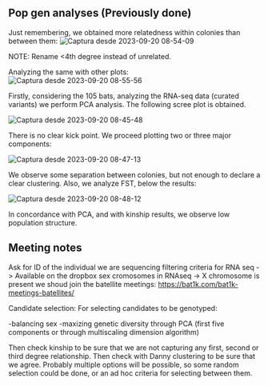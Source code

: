 ## Pop gen analyses (Previously done)

Just remembering, we obtained more relatedness within colonies than between them:
![Captura desde 2023-09-20 08-54-09](https://github.com/MarsicoFL/batPed/assets/55600771/5b775a93-6199-4537-ba1c-b029db3fe64d)

NOTE: Rename <4th degree instead of unrelated.

Analyzing the same with other plots:
![Captura desde 2023-09-20 08-55-56](https://github.com/MarsicoFL/batPed/assets/55600771/3c8f4a5c-fbe1-42c3-a3f6-65ac6e545a44)


Firstly, considering the 105 bats, analyzing the RNA-seq data (curated variants) we perform PCA analysis.
The following scree plot is obtained.

![Captura desde 2023-09-20 08-45-48](https://github.com/MarsicoFL/batPed/assets/55600771/e943636e-abb6-44f9-afb0-5c2a3e6db63e)


There is no clear kick point. We proceed plotting two or three major components:

![Captura desde 2023-09-20 08-47-13](https://github.com/MarsicoFL/batPed/assets/55600771/3076efbe-9a96-4784-ba35-12e8a2ebbecd)

We observe some separation between colonies, but not enough to declare a clear clustering. Also, we analyze FST, below the results:

![Captura desde 2023-09-20 08-48-12](https://github.com/MarsicoFL/batPed/assets/55600771/3684476c-d2cc-47c9-86c2-a25d433117f5)

In concordance with PCA, and with kinship results, we observe low population structure.


## Meeting notes
Ask for ID of the individual we are sequencing 
filtering criteria  for RNA seq -> Available on the dropbox 
sex cromosomes in RNAseq -> X chromosome is present
we shoud join the batellite meetings: https://bat1k.com/bat1k-meetings-batellites/

Candidate selection:
For selecting candidates to be genotyped: 

-balancing sex 
-maxizing genetic diversity through PCA (first five components or through multiscaling dimension algorithm)


Then check kinship to be sure that we are not capturing any first, second or third degree relationship.
Then check with Danny clustering to be sure that we agree.
Probably multiple options will be possible, so some random selection could be done, or an ad hoc criteria for selecting between them.
